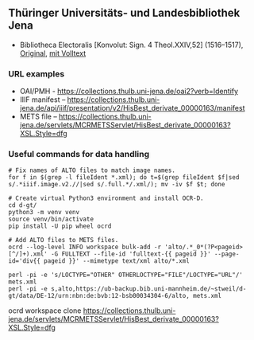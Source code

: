 ## Thüringer Universitäts- und Landesbibliothek Jena

* Bibliotheca Electoralis [Konvolut: Sign. 4 Theol.XXIV,52] (1516–1517), [Original](https://nbn-resolving.org/urn:nbn:de:urmel-9a42d37f-4d2b-4daf-a90c-0667ad0ddefa4), [mit Volltext]()

### URL examples

* OAI/PMH - https://collections.thulb.uni-jena.de/oai2?verb=Identify
* IIIF manifest – https://collections.thulb.uni-jena.de/api/iiif/presentation/v2/HisBest_derivate_00000163/manifest
* METS file – https://collections.thulb.uni-jena.de/servlets/MCRMETSServlet/HisBest_derivate_00000163?XSL.Style=dfg

### Useful commands for data handling

```
# Fix names of ALTO files to match image names.
for f in $(grep -l fileIdent *.xml); do t=$(grep fileIdent $f|sed s/.*iiif.image.v2.//|sed s/.full.*/.xml/); mv -iv $f $t; done

# Create virtual Python3 environment and install OCR-D.
cd d-gt/
python3 -m venv venv
source venv/bin/activate
pip install -U pip wheel ocrd

# Add ALTO files to METS files.
ocrd --log-level INFO workspace bulk-add -r 'alto/.*_0*(?P<pageid>[^/]+).xml' -G FULLTEXT --file-id 'fulltext-{{ pageid }}' --page-id='div{{ pageid }}' --mimetype text/xml alto/*.xml

perl -pi -e 's/LOCTYPE="OTHER" OTHERLOCTYPE="FILE"/LOCTYPE="URL"/' mets.xml
perl -pi -e s,alto,https://ub-backup.bib.uni-mannheim.de/~stweil/d-gt/data/DE-12/urn:nbn:de:bvb:12-bsb00034304-6/alto, mets.xml
```
ocrd workspace clone https://collections.thulb.uni-jena.de/servlets/MCRMETSServlet/HisBest_derivate_00000163?XSL.Style=dfg
